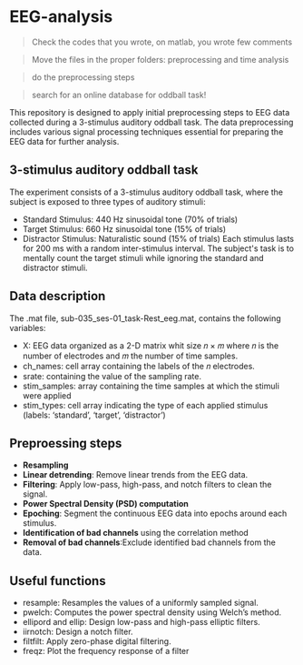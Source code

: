 # EEG-analysis
> Check the codes that you wrote, on matlab, you wrote few comments

> Move the files in the proper folders: preprocessing and time analysis

> do the preprocessing steps

> search for an online database for oddball task!

This repository is designed to apply initial preprocessing steps to EEG data collected during a 3-stimulus auditory oddball task. The data preprocessing includes various signal processing techniques essential for preparing the EEG data for further analysis.
## 3-stimulus auditory oddball task
The experiment consists of a 3-stimulus auditory oddball task, where the subject is exposed to three types of auditory stimuli:

- Standard Stimulus: 440 Hz sinusoidal tone (70% of trials)
- Target Stimulus: 660 Hz sinusoidal tone (15% of trials)
- Distractor Stimulus: Naturalistic sound (15% of trials)
Each stimulus lasts for 200 ms with a random inter-stimulus interval. The subject's task is to mentally count the target stimuli while ignoring the standard and distractor stimuli.

## Data description
The .mat file, sub-035_ses-01_task-Rest_eeg.mat, contains the following variables:
- X: EEG data organized as a 2-D matrix whit size 𝑛 × 𝑚 where 𝑛 is the number of electrodes and 𝑚 the number of time samples.
- ch_names: cell array containing the labels of the 𝑛 electrodes.
- srate: containing the value of the sampling rate.
- stim_samples: array containing the time samples at which the stimuli were applied
- stim_types: cell array indicating the type of each applied stimulus (labels: ‘standard’, ‘target’, ‘distractor’)

## Preproessing steps
- **Resampling**
- **Linear detrending**: Remove linear trends from the EEG data.
- **Filtering**: Apply low-pass, high-pass, and notch filters to clean the signal.
- **Power Spectral Density (PSD) computation**
- **Epoching**: Segment the continuous EEG data into epochs around each stimulus.
- **Identification of bad channels** using the correlation method
- **Removal of bad channels**:Exclude identified bad channels from the data.


## Useful functions
- resample: Resamples the values of a uniformly sampled signal.
- pwelch: Computes the power spectral density using Welch’s method.
- ellipord and ellip: Design low-pass and high-pass elliptic filters.
- iirnotch: Design a notch filter.
- filtfilt: Apply zero-phase digital filtering.
- freqz: Plot the frequency response of a filter

